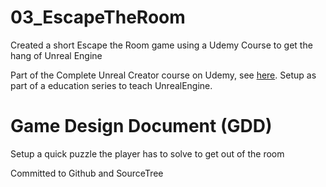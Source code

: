 # 03_EscapeTheRoom
Created a short Escape the Room game using a Udemy Course to get the hang of Unreal Engine

Part of the Complete Unreal Creator course on Udemy, see [here](https://www.udemy.com/unrealcourse?couplonCode=GitHubSpecial).
Setup as part of a education series to teach UnrealEngine. 

# Game Design Document (GDD)
Setup a quick puzzle the player has to solve to get out of the room

Committed to Github and SourceTree
